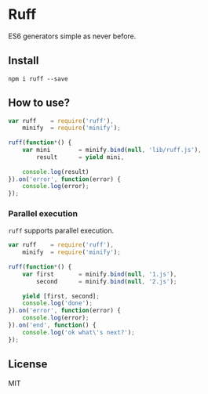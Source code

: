 # Ruff

ES6 generators simple as never before.

## Install

```
npm i ruff --save
```

## How to use?

```js
var ruff    = require('ruff'),
    minify  = require('minify');
    
ruff(function*() {
    var mini        = minify.bind(null, 'lib/ruff.js'),
        result      = yield mini,
    
    console.log(result)
}).on('error', function(error) {
    console.log(error);
});
```
### Parallel execution

`ruff` supports parallel execution.

```js
var ruff    = require('ruff'),
    minify  = require('minify');
    
ruff(function*() {
    var first       = minify.bind(null, '1.js'),
        second      = minify.bind(null, '2.js');
        
    yield [first, second];
    console.log('done');
}).on('error', function(error) {
    console.log(error);
}).on('end', function() {
    console.log('ok what\'s next?');
});
```

## License

MIT
